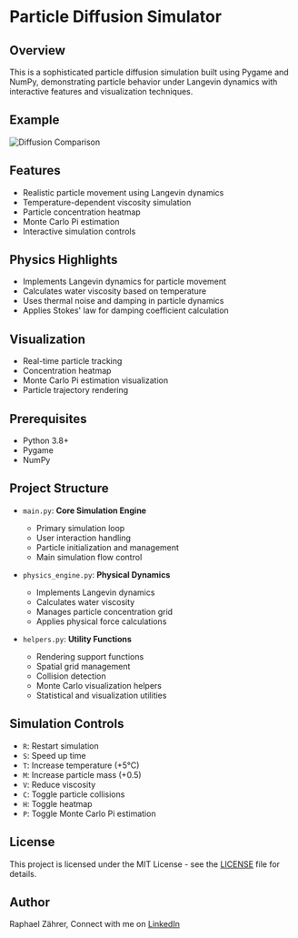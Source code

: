 # Particle Diffusion Simulator

## Overview
This is a sophisticated particle diffusion simulation built using Pygame and NumPy, demonstrating particle behavior under Langevin dynamics with interactive features and visualization techniques.

## Example
![Diffusion Comparison](diffusion_comparison_example.gif)

## Features
- Realistic particle movement using Langevin dynamics
- Temperature-dependent viscosity simulation
- Particle concentration heatmap
- Monte Carlo Pi estimation
- Interactive simulation controls
  
## Physics Highlights
- Implements Langevin dynamics for particle movement
- Calculates water viscosity based on temperature
- Uses thermal noise and damping in particle dynamics
- Applies Stokes' law for damping coefficient calculation

## Visualization
- Real-time particle tracking
- Concentration heatmap
- Monte Carlo Pi estimation visualization
- Particle trajectory rendering
  
## Prerequisites
- Python 3.8+
- Pygame
- NumPy

## Project Structure
- `main.py`:  **Core Simulation Engine**
  - Primary simulation loop
  - User interaction handling
  - Particle initialization and management
  - Main simulation flow control

- `physics_engine.py`:  **Physical Dynamics**
  - Implements Langevin dynamics
  - Calculates water viscosity
  - Manages particle concentration grid
  - Applies physical force calculations

- `helpers.py`:  **Utility Functions**
  - Rendering support functions
  - Spatial grid management
  - Collision detection
  - Monte Carlo visualization helpers
  - Statistical and visualization utilities

## Simulation Controls
- `R`: Restart simulation
- `S`: Speed up time
- `T`: Increase temperature (+5°C)
- `M`: Increase particle mass (+0.5)
- `V`: Reduce viscosity
- `C`: Toggle particle collisions
- `H`: Toggle heatmap
- `P`: Toggle Monte Carlo Pi estimation
 
## License
This project is licensed under the MIT License - see the [LICENSE](./LICENSE) file for details.

## Author
Raphael Zährer, Connect with me on [LinkedIn](https://www.linkedin.com/in/raphael-z%C3%A4hrer-57b7682b3/)
